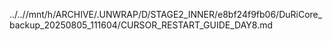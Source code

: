 ../..//mnt/h/ARCHIVE/.UNWRAP/D/STAGE2_INNER/e8bf24f9fb06/DuRiCore_backup_20250805_111604/CURSOR_RESTART_GUIDE_DAY8.md